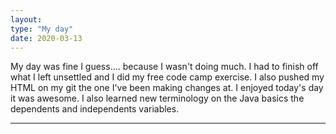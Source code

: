 ```yaml
---
layout: 
type: "My day"
date: 2020-03-13
---
```

My day was fine I guess.... because I wasn't doing much. I had to finish off what I left unsettled and I did my free code camp exercise. I also pushed my HTML on my git the one I've been making changes at. I enjoyed today's day it was awesome. I also learned new terminology on the Java basics the dependents and independents variables. 

---